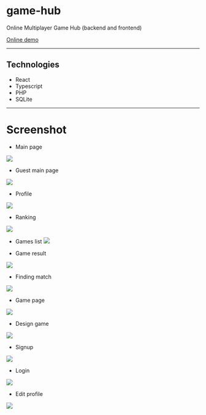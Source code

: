 # game-hub
Online Multiplayer Game Hub (backend and frontend)

[Online demo](https://game-hub-front.herokuapp.com/)

---

## Technologies
- React
- Typescript
- PHP
- SQLite

---

# Screenshot

- Main page

![](https://github.com/AminAliari/game-hub/blob/master/screenshots/main%20page.PNG)


- Guest main page

![](https://github.com/AminAliari/game-hub/blob/master/screenshots/main%20page%20guest.PNG)


- Profile

![](https://github.com/AminAliari/game-hub/blob/master/screenshots/profile%20page.PNG)


- Ranking

![](https://github.com/AminAliari/game-hub/blob/master/screenshots/ranking%20page.PNG)


- Games list
![](https://github.com/AminAliari/game-hub/blob/master/screenshots/game%20list.PNG)


- Game result

![](https://github.com/AminAliari/game-hub/blob/master/screenshots/game%20result%20page.PNG)


- Finding match

![](https://github.com/AminAliari/game-hub/blob/master/screenshots/find%20match.PNG)


- Game page

![](https://github.com/AminAliari/game-hub/blob/master/screenshots/game%20page.PNG)


- Design game

![](https://github.com/AminAliari/game-hub/blob/master/screenshots/design%20game.PNG)


- Signup

![](https://github.com/AminAliari/game-hub/blob/master/screenshots/signup%20page.PNG)


- Login

![](https://github.com/AminAliari/game-hub/blob/master/screenshots/login%20page.PNG)


- Edit profile

![](https://github.com/AminAliari/game-hub/blob/master/screenshots/edit%20page.PNG)
